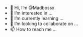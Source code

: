 - 👋 Hi, I’m @Madbossx
- 👀 I’m interested in ...
- 🌱 I’m currently learning ...
- 💞️ I’m looking to collaborate on ...
- 📫 How to reach me ...

<!---
Madbossx/Madbossx is a ✨ special ✨ repository because its `README.md` (this file) appears on your GitHub profile.
You can click the Preview link to take a look at your changes.
--->

